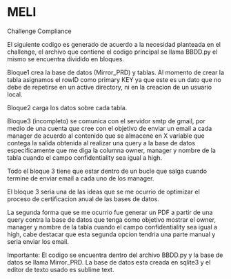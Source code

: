 # MELI
Challenge Compliance

El siguiente codigo es generado de acuerdo a la necesidad planteada en el challenge, el archivo que contiene el codigo principal se llama BBDD.py el mismo se encuentra dividido en bloques.

Bloque1 crea la base de datos (Mirror_PRD) y tablas. Al momento de crear la tabla asignamos el rowID como primary KEY ya que este es un dato que no debe de repetirse en un active directory, ni en la creacion de un usuario local.

Bloque2 carga los datos sobre cada tabla.

Bloque3 (incompleto) se comunica con el servidor smtp de gmail, por medio de una cuenta que cree con el objetivo de enviar un email a cada manager de acuerdo al contenido que se almacene en X variable que contega la salida obtenida al realizar una query a la base de datos especificamente que me diga la columna owner, manager y nombre de la tabla cuando el campo confidentiality sea igual a high. 

Todo el bloque 3 tiene que estar dentro de un bucle que salga cuando termine de enviar email a cada uno de los manager.

El bloque 3 seria una de las ideas que se me ocurrio de optimizar el proceso de certificacion anual de las bases de datos.

La segunda forma que se me ocurrio fue generar un PDF a partir de una query contra la base de datos que tenga como objetivo mostrar el owner, manager y nombre de la tabla cuando el campo confidentiality sea igual a high, cabe destacar que esta segunda opcion tendria una parte manual y seria enviar los email.

Importante:
El codigo se encuentra dentro del archivo BBDD.py y la base de datos se llama Mirror_PRD.
La base de datos esta creada en sqlite3 y el editor de texto usado es sublime text.
